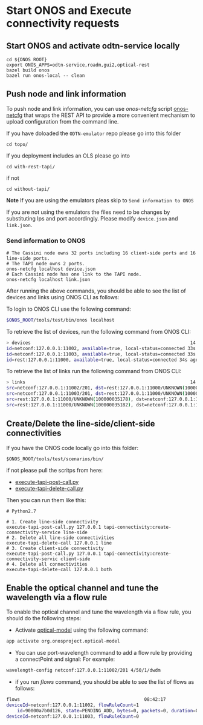 # Start ONOS and Execute connectivity requests
## Start ONOS and activate odtn-service locally

```shell
cd ${ONOS_ROOT}
export ONOS_APPS=odtn-service,roadm,gui2,optical-rest
bazel build onos
bazel run onos-local -- clean
```

## Push node and link information
To push node and link information, you can use *onos-netcfg* script [onos-netcfg](https://github.com/opennetworkinglab/onos/tree/master/tools/package/runtime/bin/onos-netcfg)  that wraps the REST API to provide a more convenient mechanism to upload configuration from the command line. 

If you have doloaded the `ODTN-emulator` repo please go into this folder
```shell
cd topo/
```
If you deployment includes an OLS please go into
```shell
cd with-rest-tapi/
```
if not
```shell
cd without-tapi/
```
**Note** If you are using the emulators pleas skip to `Send information to ONOS`

If you are not using the emulators the files need to be changes by substituting Ips and port accordingly.
Please modify `device.json` and `link.json`. 

### Send information to ONOS
```shell
# The Cassini node owns 32 ports including 16 client-side ports and 16 line-side ports.
# The TAPI node owns 2 ports.
onos-netcfg localhost device.json
# Each Cassini node has one link to the TAPI node.
onos-netcfg localhost link.json
```

After running the above commands, you should be able to see the list of devices and links using ONOS CLI as follows:

To login to ONOS CLI use the following command:
```bash
$ONOS_ROOT/tools/test/bin/onos localhost
```
To retrieve the list of devices, run the following command from ONOS CLI:
```bash
> devices                                                           14:32:02
id=netconf:127.0.0.1:11002, available=true, local-status=connected 33s ago, role=MASTER, type=TERMINAL_DEVICE, mfr=EDGECORE, hw=Cassini, sw=OcNOS, serial=, chassis=1, driver=cassini-ocnos, ipaddress=127.0.0.1, locType=none, name=cassini2, port=11002, protocol=NETCONF
id=netconf:127.0.0.1:11003, available=true, local-status=connected 33s ago, role=MASTER, type=TERMINAL_DEVICE, mfr=EDGECORE, hw=Cassini, sw=OcNOS, serial=, chassis=1, driver=cassini-ocnos, ipaddress=127.0.0.1, locType=none, name=cassini1, port=11003, protocol=NETCONF
id=rest:127.0.0.1:11000, available=true, local-status=connected 34s ago, role=MASTER, type=OLS, mfr=Tapi, hw=0, sw=2.1, serial=Unknown, chassis=0, driver=ols, locType=none, name=rest:127.0.0.1:11000, protocol=REST
```
To retrieve the list of links run the following command from ONOS CLI:

```bash
> links                                                             14:32:04
src=netconf:127.0.0.1:11002/201, dst=rest:127.0.0.1:11000/UNKNOWN(100000035178), type=OPTICAL, state=ACTIVE, durable=true, metric=1.0, expected=true
src=netconf:127.0.0.1:11003/201, dst=rest:127.0.0.1:11000/UNKNOWN(100000035182), type=OPTICAL, state=ACTIVE, durable=true, metric=1.0, expected=true
src=rest:127.0.0.1:11000/UNKNOWN(100000035178), dst=netconf:127.0.0.1:11002/201, type=OPTICAL, state=ACTIVE, durable=true, metric=1.0, expected=true
src=rest:127.0.0.1:11000/UNKNOWN(100000035182), dst=netconf:127.0.0.1:11003/201, type=OPTICAL, state=ACTIVE, durable=true, metric=1.0, expected=true
```

## Create/Delete the line-side/client-side connectivities
If you have the ONOS code locally go into this folder:
```shell
$ONOS_ROOT/tools/test/scenarios/bin/
```
if not please pull the scritps from here:  
- [execute-tapi-post-call.py](https://github.com/opennetworkinglab/onos/blob/master/tools/test/scenarios/bin/execute-tapi-delete-call.py)
- [execute-tapi-delete-call.py](https://github.com/opennetworkinglab/onos/blob/master/tools/test/scenarios/bin/execute-tapi-post-call.py)

Then you can run them like this:
```shell
# Python2.7

# 1. Create line-side connectivity
execute-tapi-post-call.py 127.0.0.1 tapi-connectivity:create-connectivity-service line-side
# 2. Delete all line-side connectivities
execute-tapi-delete-call 127.0.0.1 line
# 3. Create client-side connectivity
execute-tapi-post-call.py 127.0.0.1 tapi-connectivity:create-connectivity-servic client-side
# 4. Delete all connectivities
execute-tapi-delete-call 127.0.0.1 both
```

## Enable the optical channel and tune the wavelength via a flow rule

To enable the optical channel and tune the wavelength via a flow rule, you should do the following steps:

- Activate [optical-model](https://github.com/opennetworkinglab/onos/tree/master/apps/optical-model) using the following command: 
```bash
app activate org.onosproject.optical-model
```

- You can use port-wavelength command to add a flow rule by providing a connectPoint and signal: For example:
```bash
wavelength-config netconf:127.0.0.1:11002/201 4/50/1/dwdm
```

- if you run *flows* command, you should be able to see the list of flows as follows:
```bash
flows                                              08:42:17
deviceId=netconf:127.0.0.1:11002, flowRuleCount=1
    id=90000a7b0d126, state=PENDING_ADD, bytes=0, packets=0, duration=0, liveType=UNKNOWN, priority=100, tableId=0, appId=org.onosproject.optical-model, selector=[IN_PORT:201], treatment=DefaultTrafficTreatment{immediate=[OCH:OchSignal{+1 x 50.00GHz +/- 25.00GHz}, OUTPUT:201], deferred=[], transition=None, meter=[], cleared=false, StatTrigger=null, metadata=null}
deviceId=netconf:127.0.0.1:11003, flowRuleCount=0
```

